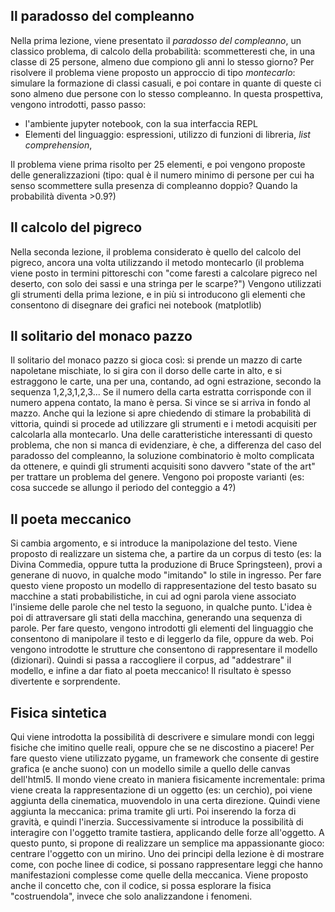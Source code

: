 
## Il paradosso del compleanno
Nella prima lezione, viene presentato il _paradosso del compleanno_, un classico problema, di calcolo della probabilità: scommetteresti che, in una classe di 25 persone, almeno due compiono gli anni lo stesso giorno? Per risolvere il problema viene proposto un approccio di tipo _montecarlo_: simulare la formazione di classi casuali,  e poi contare in quante di queste ci sono almeno due persone con lo stesso compleanno. In questa prospettiva, vengono introdotti, passo passo:

 - l'ambiente jupyter notebook, con la sua interfaccia REPL
 - Elementi del linguaggio: espressioni, utilizzo di funzioni di libreria, _list comprehension_, 

Il problema viene prima risolto per 25 elementi, e poi vengono proposte delle generalizzazioni (tipo: qual è il numero minimo di persone per cui ha senso scommettere sulla presenza di compleanno doppio? Quando la probabilità diventa >0.9?)

## Il calcolo del pigreco
Nella seconda lezione, il problema considerato è quello del calcolo del pigreco, ancora una volta utilizzando il metodo montecarlo (il problema viene posto in termini pittoreschi con "come faresti a calcolare pigreco nel deserto, con solo dei sassi e una stringa per le scarpe?") 
Vengono utilizzati gli strumenti della prima lezione, e in più si introducono gli elementi che consentono di disegnare dei grafici nei notebook (matplotlib)

## Il solitario del monaco pazzo
Il solitario del monaco pazzo si gioca così: si prende un mazzo di carte napoletane mischiate, lo si gira con il dorso delle carte in alto, e si estraggono le carte, una per una, contando, ad ogni estrazione, secondo la sequenza 1,2,3,1,2,3... Se il numero della carta estratta corrisponde con il numero appena contato, la mano è persa. Si vince se si arriva in fondo al mazzo. Anche qui la lezione si apre chiedendo di stimare la probabilità di vittoria, quindi si procede ad utilizzare gli strumenti e i metodi acquisiti per calcolarla alla montecarlo. Una delle caratteristiche interessanti di questo problema, che non si manca di evidenziare, è che, a differenza del caso del paradosso del compleanno, la soluzione combinatorio è molto complicata da ottenere, e quindi gli strumenti acquisiti sono davvero "state of the art" per trattare un problema del genere. Vengono poi proposte varianti (es: cosa succede se allungo il periodo del conteggio a 4?)

## Il poeta meccanico
Si cambia argomento, e si introduce la manipolazione del testo. Viene proposto di realizzare un sistema che, a partire da un corpus di testo (es: la Divina Commedia, oppure tutta la produzione di Bruce Springsteen), provi a generane di nuovo, in qualche modo "imitando" lo stile in ingresso. Per fare questo viene proposto un modello di rappresentazione del testo basato su macchine a stati probabilistiche, in cui ad ogni parola viene associato l'insieme delle parole che nel testo la seguono, in qualche punto. L'idea è poi di attraversare gli stati della macchina, generando una sequenza di parole. Per fare questo, vengono introdotti gli elementi del linguaggio che consentono di manipolare il testo e di leggerlo da file, oppure da web. Poi vengono introdotte le strutture che consentono di rappresentare il modello (dizionari). Quindi si passa a raccogliere il corpus, ad "addestrare" il modello, e infine a dar fiato al poeta meccanico! Il risultato è spesso divertente e sorprendente.

## Fisica sintetica
Qui viene introdotta la possibilità di descrivere e simulare mondi con leggi fisiche che imitino quelle reali, oppure che se ne discostino a piacere! Per fare questo viene utilizzato pygame, un framework che consente di gestire grafica (e anche suono) con un modello simile a quello delle canvas dell'html5. Il mondo viene creato in maniera fisicamente incrementale: prima viene creata la rappresentazione di un oggetto (es: un cerchio), poi viene aggiunta della cinematica, muovendolo in una certa direzione. Quindi viene aggiunta la meccanica: prima tramite gli urti. Poi inserendo la forza di gravità, e quindi l'inerzia. Successivamente si introduce la possibilità di interagire con l'oggetto tramite tastiera, applicando delle forze all'oggetto. A questo punto, si propone di realizzare un semplice ma appassionante gioco: centrare l'oggetto con un mirino.
Uno dei principi della lezione è di mostrare come, con poche linee di codice, si possano rappresentare leggi che hanno manifestazioni complesse come quelle della meccanica. Viene proposto anche il concetto che, con il codice, si possa esplorare la fisica "costruendola", invece che solo analizzandone i fenomeni.
